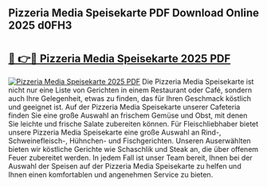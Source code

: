 ## Pizzeria Media Speisekarte PDF Download Online 2025 d0FH3

# <h2><a href="http://gcdtc0.nevu.top/?p=Pizzeria+Media+Speisekarte">🔗 👉🔴 Pizzeria Media Speisekarte 2025 PDF</a></h2>

[![Pizzeria Media Speisekarte 2025 PDF](https://i.imgur.com/dBaPXMq.png)](http://gcdtc0.nevu.top/?p=Pizzeria+Media+Speisekarte)
Die Pizzeria Media Speisekarte ist nicht nur eine Liste von Gerichten in einem Restaurant oder Café, sondern auch Ihre Gelegenheit, etwas zu finden, das für Ihren Geschmack köstlich und geeignet ist. Auf der Pizzeria Media Speisekarte unserer Cafeteria finden Sie eine große Auswahl an frischem Gemüse und Obst, mit denen Sie leichte und frische Salate zubereiten können. Für Fleischliebhaber bietet unsere Pizzeria Media Speisekarte eine große Auswahl an Rind-, Schweinefleisch-, Hühnchen- und Fischgerichten. Unseren Auserwählten bieten wir köstliche Gerichte wie Schaschlik und Steak an, die über offenem Feuer zubereitet werden. In jedem Fall ist unser Team bereit, Ihnen bei der Auswahl der Speisen auf der Pizzeria Media Speisekarte zu helfen und Ihnen einen komfortablen und angenehmen Service zu bieten.
